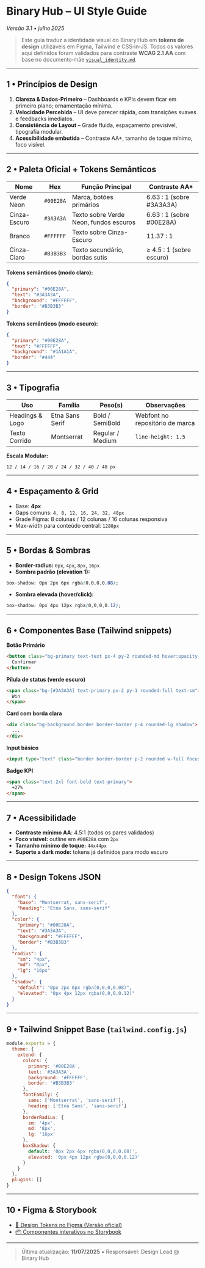 # Binary Hub – **UI Style Guide**

*Versão 3.1 • julho 2025*

> Este guia traduz a identidade visual do Binary Hub em **tokens de design** utilizáveis em Figma, Tailwind e CSS‑in‑JS. Todos os valores aqui definidos foram validados para contraste **WCAG 2.1 AA** com base no documento‐mãe [`visual_identity.md`](visual_identity.md).

---

## 1 • Princípios de Design

1. **Clareza & Dados‑Primeiro** – Dashboards e KPIs devem ficar em primeiro plano; ornamentação mínima.
2. **Velocidade Percebida** – UI deve parecer rápida, com transições suaves e feedbacks imediatos.
3. **Consistência de Layout** – Grade fluida, espaçamento previsível, tipografia modular.
4. **Acessibilidade embutida** – Contraste AA+, tamanho de toque mínimo, foco visível.

---

## 2 • Paleta Oficial + Tokens Semânticos

| Nome         | Hex       | Função Principal                       | Contraste AA\*           |
| ------------ | --------- | -------------------------------------- | ------------------------ |
| Verde Neon   | `#00E28A` | Marca, botões primários                | 6.63 : 1 (sobre #3A3A3A) |
| Cinza-Escuro | `#3A3A3A` | Texto sobre Verde Neon, fundos escuros | 6.63 : 1 (sobre #00E28A) |
| Branco       | `#FFFFFF` | Texto sobre Cinza-Escuro               | 11.37 : 1                |
| Cinza-Claro  | `#B3B3B3` | Texto secundário, bordas sutis         | ≥ 4.5 : 1 (sobre escuro) |

**Tokens semânticos (modo claro):**

```json
{
  "primary": "#00E28A",
  "text": "#3A3A3A",
  "background": "#FFFFFF",
  "border": "#B3B3B3"
}
```

**Tokens semânticos (modo escuro):**

```json
{
  "primary": "#00E28A",
  "text": "#FFFFFF",
  "background": "#1A1A1A",
  "border": "#444"
}
```

---

## 3 • Tipografia

| Uso             | Família         | Peso(s)          | Observações                     |
| --------------- | --------------- | ---------------- | ------------------------------- |
| Headings & Logo | Etna Sans Serif | Bold / SemiBold  | Webfont no repositório de marca |
| Texto Corrido   | Montserrat      | Regular / Medium | `line-height: 1.5`              |

**Escala Modular:**

```text
12 / 14 / 16 / 20 / 24 / 32 / 40 / 48 px
```

---

## 4 • Espaçamento & Grid

* Base: **4px**
* Gaps comuns: `4, 8, 12, 16, 24, 32, 48px`
* Grade Figma: 8 colunas / 12 colunas / 16 colunas responsiva
* Max-width para conteúdo central: `1280px`

---

## 5 • Bordas & Sombras

* **Border-radius:** `0px`, `4px`, `8px`, `16px`
* **Sombra padrão (elevation 1):**

```css
box-shadow: 0px 2px 6px rgba(0,0,0,0.08);
```

* **Sombra elevada (hover/click):**

```css
box-shadow: 0px 4px 12px rgba(0,0,0,0.12);
```

---

## 6 • Componentes Base (Tailwind snippets)

**Botão Primário**

```html
<button class="bg-primary text-text px-4 py-2 rounded-md hover:opacity-90 transition">
  Confirmar
</button>
```

**Pílula de status (verde escuro)**

```html
<span class="bg-[#3A3A3A] text-primary px-2 py-1 rounded-full text-sm">
  Win
</span>
```

**Card com borda clara**

```html
<div class="bg-background border border-border p-4 rounded-lg shadow">
  ...
</div>
```

**Input básico**

```html
<input type="text" class="border border-border p-2 rounded w-full focus:outline-primary" />
```

**Badge KPI**

```html
<span class="text-2xl font-bold text-primary">
  +27%
</span>
```

---

## 7 • Acessibilidade

* **Contraste mínimo AA**: 4.5:1 (todos os pares validados)
* **Foco visível:** outline em `#00E28A` com `2px`
* **Tamanho mínimo de toque:** `44x44px`
* **Suporte a dark mode:** tokens já definidos para modo escuro

---

## 8 • Design Tokens JSON

```json
{
  "font": {
    "base": "Montserrat, sans-serif",
    "heading": "Etna Sans, sans-serif"
  },
  "color": {
    "primary": "#00E28A",
    "text": "#3A3A3A",
    "background": "#FFFFFF",
    "border": "#B3B3B3"
  },
  "radius": {
    "sm": "4px",
    "md": "8px",
    "lg": "16px"
  },
  "shadow": {
    "default": "0px 2px 6px rgba(0,0,0,0.08)",
    "elevated": "0px 4px 12px rgba(0,0,0,0.12)"
  }
}
```

---

## 9 • Tailwind Snippet Base (`tailwind.config.js`)

```js
module.exports = {
  theme: {
    extend: {
      colors: {
        primary: '#00E28A',
        text: '#3A3A3A',
        background: '#FFFFFF',
        border: '#B3B3B3'
      },
      fontFamily: {
        sans: ['Montserrat', 'sans-serif'],
        heading: ['Etna Sans', 'sans-serif']
      },
      borderRadius: {
        sm: '4px',
        md: '8px',
        lg: '16px'
      },
      boxShadow: {
        default: '0px 2px 6px rgba(0,0,0,0.08)',
        elevated: '0px 4px 12px rgba(0,0,0,0.12)'
      }
    }
  },
  plugins: []
}
```

---

## 10 • Figma & Storybook

* [📐 Design Tokens no Figma (Versão oficial)](https://figma.com/file/...)
* [📦 Componentes interativos no Storybook](https://storybook.binaryhub.dev)

---

> Última atualização: **11/07/2025** • Responsável: Design Lead @ Binary Hub

